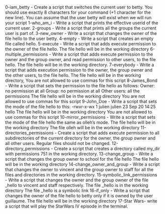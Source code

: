 0-iam_betty - Create a script that switches the current user to betty. You should use exactly 8 characters for your command (+1 character for the new line). You can assume that the user betty will exist when we will run your script
1-who_am_i - Write a script that prints the effective userid of the current user.
2-groups - Write a script that prints all the groups the current user is part of.
3-new_owner - Write a script that changes the owner of the file hello to the user betty.
4-empty - Write a script that creates an empty file called hello.
5-execute - Write a script that adds execute permission to the owner of the file hello. The file hello will be in the working directory
6-multiple_permissions - Write a script that adds execute permission to the owner and the group owner, and read permission to other users, to the file hello. The file hello will be in the working directory.
7-everybody - Write a script that adds execution permission to the owner, the group owner and the other users, to the file hello. The file hello will be in the working directory, You are not allowed to use commas for this script
8-James_Bond - Write a script that sets the permission to the file hello as follows: Owner: no permission at all Group: no permission at all Other users: all the permissions The file hello will be in the working directory You are not allowed to use commas for this script
9-John_Doe - Write a script that sets the mode of the file hello to this: -rwxr-x-wx 1 julien julien 23 Sep 20 14:25 hello The file hello will be in the working directory You are not allowed to use commas for this script
10-mirror_permissions - Write a script that sets the mode of the file hello the same as olleh’s mode. The file hello will be in the working directory The file olleh will be in the working directory
11-directories_permissions - Create a script that adds execute permission to all subdirectories of the current directory for the owner, the group owner and all other users. Regular files should not be changed.
12-directory_permissions - Create a script that creates a directory called my_dir with permissions 751 in the working directory.
13-change_group - Write a script that changes the group owner to school for the file hello The file hello will be in the working directory
14-change_owner_and_group - Write a script that changes the owner to vincent and the group owner to staff for all the files and directories in the working directory.
15-symbolic_link_permissions - Write a script that changes the owner and the group owner of the file _hello to vincent and staff respectively. The file _hello is in the working directory The file _hello is a symbolic link
16-if_only - Write a script that changes the owner of the file hello to betty only if it is owned by the user guillaume. The file hello will be in the working directory
17-Star Wars- write a script that will play the StarWars IV episode in the terminal.
